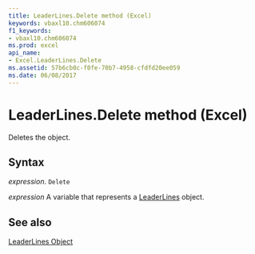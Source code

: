 ```yaml
---
title: LeaderLines.Delete method (Excel)
keywords: vbaxl10.chm606074
f1_keywords:
- vbaxl10.chm606074
ms.prod: excel
api_name:
- Excel.LeaderLines.Delete
ms.assetid: 57b6cb0c-f0fe-70b7-4958-cfdfd20ee059
ms.date: 06/08/2017
---
```



# LeaderLines.Delete method (Excel)

Deletes the object.


## Syntax

_expression_. `Delete`

_expression_ A variable that represents a [LeaderLines](Excel.LeaderLines-graph-property.md) object.


## See also


[LeaderLines Object](Excel.LeaderLines(object).md)

